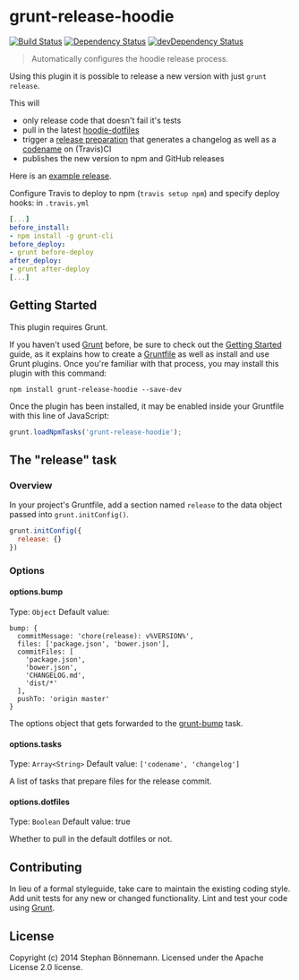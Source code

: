 # grunt-release-hoodie
[![Build Status](https://travis-ci.org/hoodiehq/grunt-release-hoodie.svg)](https://travis-ci.org/hoodiehq/grunt-release-hoodie)
[![Dependency Status](https://david-dm.org/hoodiehq/grunt-release-hoodie.svg)](https://david-dm.org/hoodiehq/grunt-release-hoodie)
[![devDependency Status](https://david-dm.org/hoodiehq/grunt-release-hoodie/dev-status.svg)](https://david-dm.org/hoodiehq/grunt-release-hoodie#info=devDependencies)

> Automatically configures the hoodie release process.

Using this plugin it is possible to release a new version with just `grunt release`.

This will
- only release code that doesn't fail it's tests
- pull in the latest [hoodie-dotfiles](https://github.com/hoodiehq/hoodie-dotfiles)
- trigger a [release preparation](tasks/prepare-release.js) that generates a changelog as well as a [codename](tasks/codename.js) on (Travis)CI 
- publishes the new version to npm and GitHub releases

Here is an [example release](https://github.com/hoodiehq/hoodie-cli/releases/tag/v0.5.5).

Configure Travis to deploy to npm (`travis setup npm`) and specify deploy hooks:
in `.travis.yml`
```yml
[...]
before_install:
- npm install -g grunt-cli
before_deploy:
- grunt before-deploy
after_deploy:
- grunt after-deploy
[...]
```

## Getting Started
This plugin requires Grunt.

If you haven't used [Grunt](http://gruntjs.com/) before, be sure to check out the [Getting Started](http://gruntjs.com/getting-started) guide, as it explains how to create a [Gruntfile](http://gruntjs.com/sample-gruntfile) as well as install and use Grunt plugins. Once you're familiar with that process, you may install this plugin with this command:

```shell
npm install grunt-release-hoodie --save-dev
```

Once the plugin has been installed, it may be enabled inside your Gruntfile with this line of JavaScript:

```js
grunt.loadNpmTasks('grunt-release-hoodie');
```

## The "release" task

### Overview
In your project's Gruntfile, add a section named `release` to the data object passed into `grunt.initConfig()`.

```js
grunt.initConfig({
  release: {}
})
```

### Options

#### options.bump
Type: `Object`
Default value:
```
bump: {
  commitMessage: 'chore(release): v%VERSION%',
  files: ['package.json', 'bower.json'],
  commitFiles: [
    'package.json',
    'bower.json',
    'CHANGELOG.md',
    'dist/*'
  ],
  pushTo: 'origin master'
}
```

The options object that gets forwarded to the [grunt-bump](https://github.com/vojtajina/grunt-bump) task.

#### options.tasks
Type: `Array<String>`
Default value: `['codename', 'changelog']`

A list of tasks that prepare files for the release commit.

#### options.dotfiles
Type: `Boolean`
Default value: true

Whether to pull in the default dotfiles or not.

## Contributing
In lieu of a formal styleguide, take care to maintain the existing coding style. Add unit tests for any new or changed functionality. Lint and test your code using [Grunt](http://gruntjs.com/).

## License
Copyright (c) 2014 Stephan Bönnemann. Licensed under the Apache License 2.0 license.
